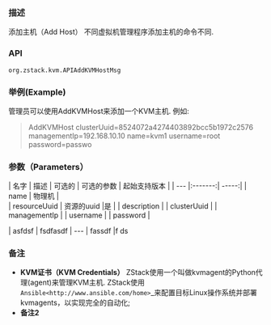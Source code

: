 ### 描述
添加主机（Add Host）
不同虚拟机管理程序添加主机的命令不同.

### API
`org.zstack.kvm.APIAddKVMHostMsg`

### 举例(Example)

管理员可以使用AddKVMHost来添加一个KVM主机. 例如: 

> AddKVMHost clusterUuid=8524072a4274403892bcc5b1972c2576 managementIp=192.168.10.10 name=kvm1 username=root password=passwo

### 参数（Parameters）
     
| 名字 | 描述 | 可选的 | 可选的参数 | 起始支持版本 |
| --- |:-------:| -----:|
| name | 物理机 |  
| resourceUuid | 资源的uuid |是 |
| description | 
| clusterUuid |
| managementIp |
| username |
| password |



| asfdsf | fsdfasdf
| ---
| fassdf |f ds

### 备注
* **KVM证书（KVM Credentials）**
ZStack使用一个叫做kvmagent的Python代理(agent)来管理KVM主机. ZStack使用`Ansible<http://www.ansible.com/home>`_来配置目标Linux操作系统并部署kvmagents，以实现完全的自动化; 
* **备注2**
